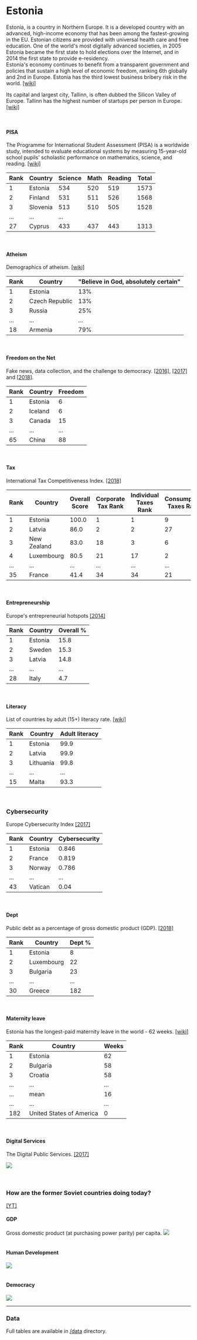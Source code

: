 # Estonia

Estonia, is a country in Northern Europe. It is a developed country with an advanced, high-income economy that has been among the fastest-growing in the EU. Estonian citizens are provided with universal health care and free education. One of the world's most digitally advanced societies, in 2005 Estonia became the first state to hold elections over the Internet, and in 2014 the first state to provide e-residency.  
Estonia's economy continues to benefit from a transparent government and policies that sustain a high level of economic freedom, ranking 6th globally and 2nd in Europe. Estonia has the third lowest business bribery risk in the world. [[wiki]](https://en.wikipedia.org/wiki/Estonia)  

Its capital and largest city, Tallinn, is often dubbed the Silicon Valley of Europe. Tallinn has the highest number of startups per person in Europe. [[wiki]](https://en.wikipedia.org/wiki/Tallinn)

<br>

#### PISA

The Programme for International Student Assessment (PISA) is a worldwide study, intended to evaluate educational systems by measuring 15-year-old school pupils' scholastic performance on mathematics, science, and reading.  [[wiki]](https://en.wikipedia.org/wiki/Programme_for_International_Student_Assessment)

Rank|Country|Science|Math|Reading|Total
---|---|---|---|---|---
1|Estonia|534|520|519|1573
2|Finland|531|511|526|1568
3|Slovenia|513|510|505|1528
...|...|...
27|Cyprus|433|437|443|1313
<br>

#### Atheism

Demographics of atheism. [[wiki]](https://en.wikipedia.org/wiki/Demographics_of_atheism)

Rank|Country|"Believe in God, absolutely certain"
---|---|---
1|Estonia|13%
2|Czech Republic|13%
3|Russia|25%
...|...|...
18|Armenia|79%
<br>

#### Freedom on the Net

Fake news, data collection, and the challenge to democracy. [[2016]](https://freedomhouse.org/report/freedom-net/freedom-net-2016), [[2017]](https://freedomhouse.org/report/table-country-scores-fotn-2017) and [[2018]](https://freedomhouse.org/report/freedom-net/freedom-net-2018).

Rank|Country|Freedom
---|---|---
1|Estonia|6
2|Iceland|6
3|Canada|15
...|...|...
65|China|88
<br>

#### Tax

International Tax Competitiveness Index. [[2018]](https://taxfoundation.org/publications/international-tax-competitiveness-index/)   

Rank|Country|Overall Score|Corporate Tax Rank|Individual Taxes Rank|Consumption Taxes Rank|Property Taxes Rank|International Tax Rules Rank
---|---|---|---|---|---|---|---
1|Estonia|100.0|1|1|9|1|6
2|Latvia|86.0|2|2|27|6|5
3|New Zealand|83.0|18|3|6|3|15
4|Luxembourg|80.5|21|17|2|18|1
...|...|...|...|...|...|...|...
35|France|41.4|34|34|21|35|24
<br>

#### Entrepreneurship

Europe's entrepreneurial hotspots [[2014]](http://www3.weforum.org/docs/WEF_Entrepreneurship_in_Europe.pdf)

Rank|Country|Overall %
---|---|---
1|Estonia|15.8
2|Sweden|15.3
3|Latvia|14.8
...|...|...
28|Italy|4.7
<br>

#### Literacy

List of countries by adult (15+) literacy rate. [[wiki]](https://en.wikipedia.org/wiki/List_of_countries_by_literacy_rate)

Rank|Country|Adult literacy
---|---|---
1|Estonia|99.9
2|Latvia|99.9
3|Lithuania|99.8
...|...|...
15|Malta|93.3
<br>

### Cybersecurity

Europe Cybersecurity Index [[2017]](https://www.itu.int/dms_pub/itu-d/opb/str/d-str-gci.01-2017-pdf-e.pdf)

Rank|Country|Cybersecurity
---|---|---
1|Estonia|0.846
2|France|0.819
3|Norway|0.786
...|...|...
43|Vatican|0.04
<br>

#### Dept

Public debt as a percentage of gross domestic product (GDP). [[2018]](https://www.statista.com/statistics/269684/national-debt-in-eu-countries-in-relation-to-gross-domestic-product-gdp/)

Rank|Country|Dept %
---|---|---
1|Estonia|8
2|Luxembourg|22
3|Bulgaria|23
...|...|...
30|Greece|182
<br>

#### Maternity leave

Estonia has the longest-paid maternity leave in the world - 62 weeks. [[wiki]](https://en.wikipedia.org/wiki/Parental_leave) 

Rank|Country|Weeks
---|---|---
1|Estonia|62
2|Bulgaria|58
3|Croatia|58
...|...|...
...|mean|16
...|...|...
182|United States of America|0
<br>

#### Digital Services

The Digital Public Services. [[2017]](http://ec.europa.eu/newsroom/document.cfm?doc_id=44393)

![](images/digital.png)  
<br> <br>

### How are the former Soviet countries doing today?

[[YT]](http://www.youtube.com/watch?v=ysNauzn_GUA)


#### GDP
Gross domestic product (at purchasing power parity) per capita.
![](images/GDP.png)  
<br>

#### Human Development
![](images/human.png)  
<br>

#### Democracy
![](images/democracy.png)

---

### Data
Full tables are available in [/data](https://github.com/korjusk/Estonia/tree/master/data) directory.


<!--- Comments and notes
No results at googles first page:
growth of life expectancy by countries
-->
